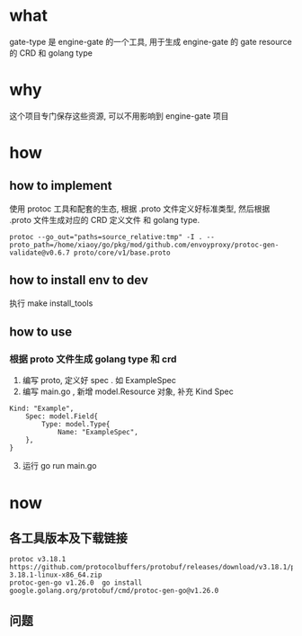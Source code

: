 # what
gate-type 是 engine-gate 的一个工具, 用于生成 engine-gate 的 gate resource 的 CRD 和 golang type


# why
这个项目专门保存这些资源, 可以不用影响到 engine-gate 项目


# how
## how to implement
使用 protoc 工具和配套的生态, 根据 .proto 文件定义好标准类型, 然后根据 .proto 文件生成对应的 CRD 定义文件 和 golang type.
```shell
protoc --go_out="paths=source_relative:tmp" -I . --proto_path=/home/xiaoy/go/pkg/mod/github.com/envoyproxy/protoc-gen-validate@v0.6.7 proto/core/v1/base.proto
```

## how to install env to dev
执行 make install_tools

## how to use
### 根据 proto 文件生成 golang type 和 crd
1. 编写 proto, 定义好 spec . 如 ExampleSpec
2. 编写 main.go , 新增 model.Resource 对象, 补充 Kind Spec
```
Kind: "Example", 
    Spec: model.Field{
        Type: model.Type{
            Name: "ExampleSpec",
    },
}
```
3. 运行 go run main.go 


# now 
## 各工具版本及下载链接
    protoc v3.18.1  https://github.com/protocolbuffers/protobuf/releases/download/v3.18.1/protoc-3.18.1-linux-x86_64.zip
    protoc-gen-go v1.26.0  go install google.golang.org/protobuf/cmd/protoc-gen-go@v1.26.0

## 问题